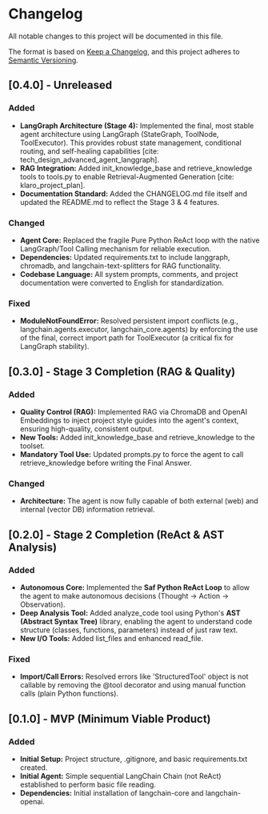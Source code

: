 # **Changelog**

All notable changes to this project will be documented in this file.

The format is based on [Keep a Changelog](https://keepachangelog.com/en/1.0.0/), and this project adheres to [Semantic Versioning](https://semver.org/spec/v2.0.0.html).

## **\[0.4.0\] \- Unreleased**

### **Added**

* **LangGraph Architecture (Stage 4):** Implemented the final, most stable agent architecture using LangGraph (StateGraph, ToolNode, ToolExecutor). This provides robust state management, conditional routing, and self-healing capabilities \[cite: tech\_design\_advanced\_agent\_langgraph\].  
* **RAG Integration:** Added init\_knowledge\_base and retrieve\_knowledge tools to tools.py to enable Retrieval-Augmented Generation \[cite: klaro\_project\_plan\].  
* **Documentation Standard:** Added the CHANGELOG.md file itself and updated the README.md to reflect the Stage 3 & 4 features.

### **Changed**

* **Agent Core:** Replaced the fragile Pure Python ReAct loop with the native LangGraph/Tool Calling mechanism for reliable execution.  
* **Dependencies:** Updated requirements.txt to include langgraph, chromadb, and langchain-text-splitters for RAG functionality.  
* **Codebase Language:** All system prompts, comments, and project documentation were converted to English for standardization.

### **Fixed**

* **ModuleNotFoundError:** Resolved persistent import conflicts (e.g., langchain.agents.executor, langchain\_core.agents) by enforcing the use of the final, correct import path for ToolExecutor (a critical fix for LangGraph stability).

## **\[0.3.0\] \- Stage 3 Completion (RAG & Quality)**

### **Added**

* **Quality Control (RAG):** Implemented RAG via ChromaDB and OpenAI Embeddings to inject project style guides into the agent's context, ensuring high-quality, consistent output.  
* **New Tools:** Added init\_knowledge\_base and retrieve\_knowledge to the toolset.  
* **Mandatory Tool Use:** Updated prompts.py to force the agent to call retrieve\_knowledge before writing the Final Answer.

### **Changed**

* **Architecture:** The agent is now fully capable of both external (web) and internal (vector DB) information retrieval.

## **\[0.2.0\] \- Stage 2 Completion (ReAct & AST Analysis)**

### **Added**

* **Autonomous Core:** Implemented the **Saf Python ReAct Loop** to allow the agent to make autonomous decisions (Thought \-\> Action \-\> Observation).  
* **Deep Analysis Tool:** Added analyze\_code tool using Python's **AST (Abstract Syntax Tree)** library, enabling the agent to understand code structure (classes, functions, parameters) instead of just raw text.  
* **New I/O Tools:** Added list\_files and enhanced read\_file.

### **Fixed**

* **Import/Call Errors:** Resolved errors like 'StructuredTool' object is not callable by removing the @tool decorator and using manual function calls (plain Python functions).

## **\[0.1.0\] \- MVP (Minimum Viable Product)**

### **Added**

* **Initial Setup:** Project structure, .gitignore, and basic requirements.txt created.  
* **Initial Agent:** Simple sequential LangChain Chain (not ReAct) established to perform basic file reading.  
* **Dependencies:** Initial installation of langchain-core and langchain-openai.
